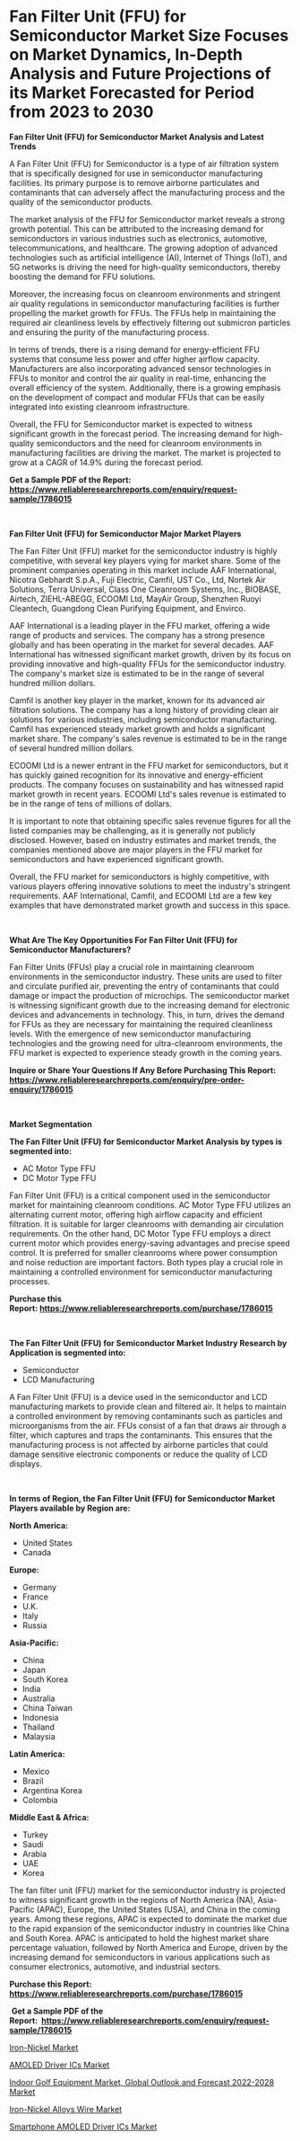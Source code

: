<p><h1>Fan Filter Unit (FFU) for Semiconductor Market Size Focuses on Market Dynamics, In-Depth Analysis and Future Projections of its Market Forecasted for Period from 2023 to 2030</h1></p><p><strong>Fan Filter Unit (FFU) for Semiconductor Market Analysis and Latest Trends</strong></p>
<p><p>A Fan Filter Unit (FFU) for Semiconductor is a type of air filtration system that is specifically designed for use in semiconductor manufacturing facilities. Its primary purpose is to remove airborne particulates and contaminants that can adversely affect the manufacturing process and the quality of the semiconductor products.</p><p>The market analysis of the FFU for Semiconductor market reveals a strong growth potential. This can be attributed to the increasing demand for semiconductors in various industries such as electronics, automotive, telecommunications, and healthcare. The growing adoption of advanced technologies such as artificial intelligence (AI), Internet of Things (IoT), and 5G networks is driving the need for high-quality semiconductors, thereby boosting the demand for FFU solutions.</p><p>Moreover, the increasing focus on cleanroom environments and stringent air quality regulations in semiconductor manufacturing facilities is further propelling the market growth for FFUs. The FFUs help in maintaining the required air cleanliness levels by effectively filtering out submicron particles and ensuring the purity of the manufacturing process.</p><p>In terms of trends, there is a rising demand for energy-efficient FFU systems that consume less power and offer higher airflow capacity. Manufacturers are also incorporating advanced sensor technologies in FFUs to monitor and control the air quality in real-time, enhancing the overall efficiency of the system. Additionally, there is a growing emphasis on the development of compact and modular FFUs that can be easily integrated into existing cleanroom infrastructure.</p><p>Overall, the FFU for Semiconductor market is expected to witness significant growth in the forecast period. The increasing demand for high-quality semiconductors and the need for cleanroom environments in manufacturing facilities are driving the market. The market is projected to grow at a CAGR of 14.9% during the forecast period.</p></p>
<p><strong>Get a Sample PDF of the Report:&nbsp; <a href="https://www.reliableresearchreports.com/enquiry/request-sample/1786015">https://www.reliableresearchreports.com/enquiry/request-sample/1786015</a></strong></p>
<p>&nbsp;</p>
<p><strong>Fan Filter Unit (FFU) for Semiconductor Major Market Players</strong></p>
<p><p>The Fan Filter Unit (FFU) market for the semiconductor industry is highly competitive, with several key players vying for market share. Some of the prominent companies operating in this market include AAF International, Nicotra Gebhardt S.p.A., Fuji Electric, Camfil, UST Co., Ltd, Nortek Air Solutions, Terra Universal, Class One Cleanroom Systems, Inc., BIOBASE, Airtech, ZIEHL-ABEGG, ECOOMI Ltd, MayAir Group, Shenzhen Ruoyi Cleantech, Guangdong Clean Purifying Equipment, and Envirco.</p><p>AAF International is a leading player in the FFU market, offering a wide range of products and services. The company has a strong presence globally and has been operating in the market for several decades. AAF International has witnessed significant market growth, driven by its focus on providing innovative and high-quality FFUs for the semiconductor industry. The company's market size is estimated to be in the range of several hundred million dollars.</p><p>Camfil is another key player in the market, known for its advanced air filtration solutions. The company has a long history of providing clean air solutions for various industries, including semiconductor manufacturing. Camfil has experienced steady market growth and holds a significant market share. The company's sales revenue is estimated to be in the range of several hundred million dollars.</p><p>ECOOMI Ltd is a newer entrant in the FFU market for semiconductors, but it has quickly gained recognition for its innovative and energy-efficient products. The company focuses on sustainability and has witnessed rapid market growth in recent years. ECOOMI Ltd's sales revenue is estimated to be in the range of tens of millions of dollars.</p><p>It is important to note that obtaining specific sales revenue figures for all the listed companies may be challenging, as it is generally not publicly disclosed. However, based on industry estimates and market trends, the companies mentioned above are major players in the FFU market for semiconductors and have experienced significant growth.</p><p>Overall, the FFU market for semiconductors is highly competitive, with various players offering innovative solutions to meet the industry's stringent requirements. AAF International, Camfil, and ECOOMI Ltd are a few key examples that have demonstrated market growth and success in this space.</p></p>
<p>&nbsp;</p>
<p><strong>What Are The Key Opportunities For Fan Filter Unit (FFU) for Semiconductor Manufacturers?</strong></p>
<p><p>Fan Filter Units (FFUs) play a crucial role in maintaining cleanroom environments in the semiconductor industry. These units are used to filter and circulate purified air, preventing the entry of contaminants that could damage or impact the production of microchips. The semiconductor market is witnessing significant growth due to the increasing demand for electronic devices and advancements in technology. This, in turn, drives the demand for FFUs as they are necessary for maintaining the required cleanliness levels. With the emergence of new semiconductor manufacturing technologies and the growing need for ultra-cleanroom environments, the FFU market is expected to experience steady growth in the coming years.</p></p>
<p><strong>Inquire or Share Your Questions If Any Before Purchasing This Report: <a href="https://www.reliableresearchreports.com/enquiry/pre-order-enquiry/1786015">https://www.reliableresearchreports.com/enquiry/pre-order-enquiry/1786015</a></strong></p>
<p>&nbsp;</p>
<p><strong>Market Segmentation</strong></p>
<p><strong>The Fan Filter Unit (FFU) for Semiconductor Market Analysis by types is segmented into:</strong></p>
<p><ul><li>AC Motor Type FFU</li><li>DC Motor Type FFU</li></ul></p>
<p><p>Fan Filter Unit (FFU) is a critical component used in the semiconductor market for maintaining cleanroom conditions. AC Motor Type FFU utilizes an alternating current motor, offering high airflow capacity and efficient filtration. It is suitable for larger cleanrooms with demanding air circulation requirements. On the other hand, DC Motor Type FFU employs a direct current motor which provides energy-saving advantages and precise speed control. It is preferred for smaller cleanrooms where power consumption and noise reduction are important factors. Both types play a crucial role in maintaining a controlled environment for semiconductor manufacturing processes.</p></p>
<p><strong>Purchase this Report:&nbsp;<a href="https://www.reliableresearchreports.com/purchase/1786015">https://www.reliableresearchreports.com/purchase/1786015</a></strong></p>
<p>&nbsp;</p>
<p><strong>The Fan Filter Unit (FFU) for Semiconductor Market Industry Research by Application is segmented into:</strong></p>
<p><ul><li>Semiconductor</li><li>LCD Manufacturing</li></ul></p>
<p><p>A Fan Filter Unit (FFU) is a device used in the semiconductor and LCD manufacturing markets to provide clean and filtered air. It helps to maintain a controlled environment by removing contaminants such as particles and microorganisms from the air. FFUs consist of a fan that draws air through a filter, which captures and traps the contaminants. This ensures that the manufacturing process is not affected by airborne particles that could damage sensitive electronic components or reduce the quality of LCD displays.</p></p>
<p>&nbsp;</p>
<p><strong>In terms of Region, the Fan Filter Unit (FFU) for Semiconductor Market Players available by Region are:</strong></p>
<p>
    <p> <strong> North America: </strong>
        <ul>
            <li>United States</li>
            <li>Canada</li>
        </ul>
        </p> 
    <p> <strong> Europe: </strong>
        <ul>
            <li>Germany</li>
            <li>France</li>
            <li>U.K.</li>
            <li>Italy</li>
            <li>Russia</li>
        </ul>
        </p> 
    <p> <strong> Asia-Pacific: </strong>
        <ul>
            <li>China</li>
            <li>Japan</li>
            <li>South Korea</li>
            <li>India</li>
            <li>Australia</li>
            <li>China Taiwan</li>
            <li>Indonesia</li>
            <li>Thailand</li>
            <li>Malaysia</li>
        </ul>
        </p> 
    <p> <strong> Latin America: </strong>
        <ul>
            <li>Mexico</li>
            <li>Brazil</li>
            <li>Argentina Korea</li>
            <li>Colombia</li>
        </ul>
        </p> 
    <p> <strong> Middle East & Africa: </strong>
        <ul>
            <li>Turkey</li>
            <li>Saudi</li>
            <li>Arabia</li>
            <li>UAE</li>
            <li>Korea</li>
        </ul>
    </p>
    </p>
<p><p>The fan filter unit (FFU) market for the semiconductor industry is projected to witness significant growth in the regions of North America (NA), Asia-Pacific (APAC), Europe, the United States (USA), and China in the coming years. Among these regions, APAC is expected to dominate the market due to the rapid expansion of the semiconductor industry in countries like China and South Korea. APAC is anticipated to hold the highest market share percentage valuation, followed by North America and Europe, driven by the increasing demand for semiconductors in various applications such as consumer electronics, automotive, and industrial sectors.</p></p>
<p><strong>Purchase this Report: <a href="https://www.reliableresearchreports.com/purchase/1786015">https://www.reliableresearchreports.com/purchase/1786015</a></strong></p>
<p>&nbsp;<strong>Get a Sample PDF of the Report:&nbsp;&nbsp;<a href="https://www.reliableresearchreports.com/enquiry/request-sample/1786015">https://www.reliableresearchreports.com/enquiry/request-sample/1786015</a></strong></p>
<p><strong></strong></p>
<p><p><a href="https://www.linkedin.com/pulse/iron-nickel-market-challenges-opportunities-growth-drivers/">Iron-Nickel Market</a></p><p><a href="https://github.com/melchekhinf/Market-Research-Report-List-1/blob/main/amoled-driver-ics-market.md">AMOLED Driver ICs Market</a></p><p><a href="https://medium.com/@lottierunte2662/indoor-golf-equipment-market-global-outlook-and-forecast-2022-2028-market-competitive-analysis-fc6bcf0da04e">Indoor Golf Equipment Market, Global Outlook and Forecast 2022-2028 Market</a></p><p><a href="https://www.linkedin.com/pulse/iron-nickel-alloys-wire-market-challenges-opportunities-growth/">Iron-Nickel Alloys Wire Market</a></p><p><a href="https://github.com/merzlyukov93/Market-Research-Report-List-1/blob/main/smartphone-amoled-driver-ics-market.md">Smartphone AMOLED Driver ICs Market</a></p></p>
